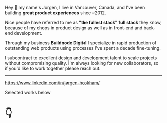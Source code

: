 Hey 👋 my name's Jorgen, I live in Vancouver, Canada, and I've been building **great product experiences** since ~2012.

Nice people have referred to me as **"the fullest stack" full stack** they know, because of my chops in product design as well as in front-end and back-end development.

Through my business **Buildnode Digital** I specialize in rapid production of outstanding web products using processes I've spent a decade fine-tuning.

I subcontract to excellent design and development talent to scale projects without compromising quality. I'm always looking for new collaborators, so if you'd like to work together please reach out.

---

https://www.linkedin.com/in/jørgen-hookham/

Selected works below

# 👇
